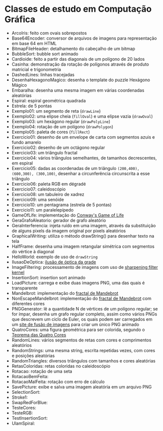 # Classes de estudo em Computação Gráfica

* ArcoIris: feito com ovais sobrepostos
* Base64Encoder: conversor de arquivos de imagens para representação em base 64 em HTML
* BitmapFileHeader: detalhamento do cabeçalho de um bitmap
* BubbleSort: bubble sort animado
* Cardioide: feito a partir das diagonais de um polígono de 20 lados
* Casinha: demonstração da rotação de polígonos através de produto matricial e trigonometria
* DashedLines: linhas tracejadas
* DesenhaHexagonoMagico: desenha o template do puzzle Hexágono Mágico
* Embaralha: desenha uma mesma imagem em várias coordenadas aleatórias
* Espiral: espiral geométrica quadrada
* Estrela: de 5 pontas
* Exemplo01: um segmento de reta (`drawLine`)
* Exemplo02: uma elipse cheia (`fillOval`) e uma elipse vazia (`drawOval`)
* Exemplo03: um hexágono regular (`drawPolyLine`)
* Exemplo04: rotação de um polígono (`drawPolygon`)
* Exemplo05: paleta de cores (`fillRect`)
* Exercicio01: desenho de um envelope de carta com segmentos azuis e fundo amarelo
* Exercicio02: desenho de um octágono regular
* Exercicio03: um triângulo fractal
* Exercicio04: vários triângulos semelhantes, de tamanhos decrescentes, em espiral
* Exercicio05: dadas as coordenadas de um triângulo `(200,400), (600,300), (300,100)`, desenhar a circunferência circunscrita a esse triângulo
* Exercicio06: paleta RGB em dégradé
* Exercicio07: caleidoscópio
* Exercicio08: um tabuleiro de xadrez
* Exercicio09: uma senóide
* Exercicio10: um pentagrama (estrela de 5 pontas)
* Exercicio11: um paralelepípedo
* GameOfLife: implementação do [Conway's Game of Life](https://en.wikipedia.org/wiki/Conway%27s_Game_of_Life)
* GeraGrafoAleatorio: gerador de grafo aleatório
* GeraInterferencia: injeta ruído em uma imagem, através da substituição de alguns pixels da imagem original por pixels aleatórios
* GraphicalWriting: utiliza o método drawString() para desenhar texto na tela
* HalfFrame: desenha uma imagem retangular simétrica com segmentos do vértice à diagonal
* HelloWorld: exemplo de uso de `drawString`
* IlusaoDeOptica: [ilusão de óptica da grade](https://en.wikipedia.org/wiki/Grid_illusion)
* ImageFiltering: processamento de imagens com uso de [sharpening filter kernel](https://en.wikipedia.org/wiki/Kernel_(image_processing))
* InsertionSort: insertion sort animado
* LoadPicture: carrega e exibe duas imagens PNG, uma das quais é transparente
* Mandelbrot: implementação do [fractal de Mandebrot](https://en.wikipedia.org/wiki/Mandelbrot_set)
* NonEscapeMandelbrot: implementação do [fractal de Mandebrot](https://en.wikipedia.org/wiki/Mandelbrot_set) com diferentes cores
* PNGGenerator: lê a quantidade N de vértices de um polígono regular; se for ímpar, desenha um grafo regular completo, assim como vários PNGs que descrevem um ciclo de Euler, os quais podem ser carregados em um [site de fusão de imagens](https://ezgif.com/apng-maker) para criar um único PNG animado
* QuatroCores: uma figura geométrica para ser colorida, segundo o [Teorema das Quatro Cores](https://en.wikipedia.org/wiki/Four_color_theorem)
* RandomLines: vários segmentos de retas com cores e comprimentos aleatórios
* RandomStrings: uma mesma string, escrita repetidas vezes, com cores e posições aleatórias
* RandomTriangles: diversos triângulos com tamanhos e cores aleatórias
* RetasColoridas: retas coloridas no caleidoscópio
* Rotacao: rotação de uma seta
* RotacaoBemFeita: 
* RotacaoMalFeita: rotação com erro de cálculo
* SavePicture: exibe e salva uma imagem aleatória em um arquivo PNG
* SelectionSort: 
* Stroke1: 
* SwapRedForBlue: 
* TesteCores: 
* TesteRGB: 
* TestInsertionSort: 
* UlamSpiral: 